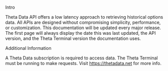 
Intro

Theta Data API offers a low latency approach to retrieving historical options data. 
All APIs are designed without compromising simplicity, performance, or customization. 
This documentation will be updated every major release. The first page will always
display the date this was last updated, the API version, and the Theta Terminal
version the documentation uses.


Additional Information

A Theta Data subscription is required to access data. The Theta Terminal must be running
to make requests. Visit https://thetadata.net for more info.
